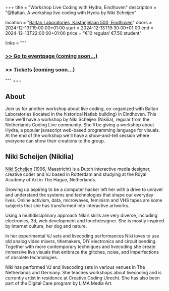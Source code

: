 +++
title       = "Workshop Live Coding with Hydra, Eindhoven"
description = "@Baltan. A workshop live coding with Hydra by Niki Scheijen"

location    = "[Baltan Laboratories, Kastanjelaan 500, Eindhoven](https://www.openstreetmap.org/node/4089879990)"
doors       = 2024-12-13T19:00:00+01:00
start       = 2024-12-13T19:30:00+01:00
end         = 2024-12-13T22:00:00+01:00
price       = "€10 regular/ €7.50 student"

links = """
  ### [>> Go to eventpage (coming soon...)]()
  ### [>> Tickets (coming soon...)]()
"""
+++

## About

Join us for another workshop about live coding, co-organized with Baltan Laboratories (located in the historical Natlab building) in Eindhoven. This time we'll have a workshop by Niki Scheijen (Nikilia), regular from the Netherlands Coding Live community. She'll be giving a workshop about Hydra, a popular javascript web-based programming language for visuals. At the end of the workshop we'll have a show-and-tell session where everyone can show their creations to the group.

## Niki Scheijen (Nikilia)

[Niki Scheijen](https://nikischeijen.nl/) (1996, Maastricht)  is a Dutch interactive media designer, creative coder and VJ based in Rotterdam and studying at the Royal Academy of Art in The Hague, Netherlands.

Growing up aspiring to be a computer hacker left her with a drive to unravel and understand the systems and technologies that shape our everyday lives. Online activism, data, microwaves, feminism and VHS tapes are some subjects that she has transformed into interactive artworks.

Using a multidisciplinary approach Niki’s skills are very diverse, including electronics, 3d, web development and touchdesigner. She is mostly inspired by internet culture, her dog and nature.

In her experimental VJ sets and livecoding performances Niki loves to use old analog video mixers, titlemakers, DIY electronics and circuit bending. Together with more contemporary techniques and livecoding she create immersive live visuals that embrace the glitches, noise, and imperfections of obsolete technologies.

Niki has performed VJ and livecoding sets in various venues in The Netherlands and Germany. She teaches workshops about livecoding and is currently artist in residence at Creative Coding Utrecht. She has also been part of the Digital Care program by LIMA Media Art.
